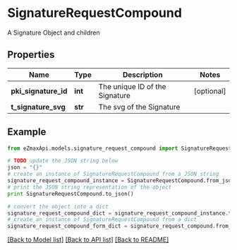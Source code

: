 # SignatureRequestCompound

A Signature Object and children

## Properties

Name | Type | Description | Notes
------------ | ------------- | ------------- | -------------
**pki_signature_id** | **int** | The unique ID of the Signature | [optional] 
**t_signature_svg** | **str** | The svg of the Signature | 

## Example

```python
from eZmaxApi.models.signature_request_compound import SignatureRequestCompound

# TODO update the JSON string below
json = "{}"
# create an instance of SignatureRequestCompound from a JSON string
signature_request_compound_instance = SignatureRequestCompound.from_json(json)
# print the JSON string representation of the object
print SignatureRequestCompound.to_json()

# convert the object into a dict
signature_request_compound_dict = signature_request_compound_instance.to_dict()
# create an instance of SignatureRequestCompound from a dict
signature_request_compound_form_dict = signature_request_compound.from_dict(signature_request_compound_dict)
```
[[Back to Model list]](../README.md#documentation-for-models) [[Back to API list]](../README.md#documentation-for-api-endpoints) [[Back to README]](../README.md)


